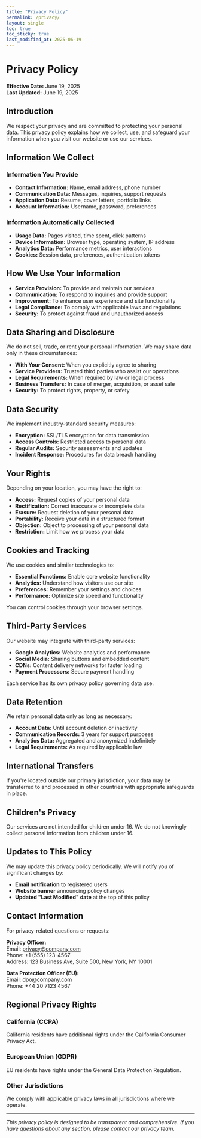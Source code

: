 ```yaml
---
title: "Privacy Policy"
permalink: /privacy/
layout: single
toc: true
toc_sticky: true
last_modified_at: 2025-06-19
---
```


# Privacy Policy

**Effective Date:** June 19, 2025  
**Last Updated:** June 19, 2025

## Introduction

We respect your privacy and are committed to protecting your personal data. This privacy policy explains how we collect, use, and safeguard your information when you visit our website or use our services.

## Information We Collect

### Information You Provide
- **Contact Information:** Name, email address, phone number
- **Communication Data:** Messages, inquiries, support requests
- **Application Data:** Resume, cover letters, portfolio links
- **Account Information:** Username, password, preferences

### Information Automatically Collected
- **Usage Data:** Pages visited, time spent, click patterns
- **Device Information:** Browser type, operating system, IP address
- **Analytics Data:** Performance metrics, user interactions
- **Cookies:** Session data, preferences, authentication tokens

## How We Use Your Information

- **Service Provision:** To provide and maintain our services
- **Communication:** To respond to inquiries and provide support
- **Improvement:** To enhance user experience and site functionality
- **Legal Compliance:** To comply with applicable laws and regulations
- **Security:** To protect against fraud and unauthorized access

## Data Sharing and Disclosure

We do not sell, trade, or rent your personal information. We may share data only in these circumstances:

- **With Your Consent:** When you explicitly agree to sharing
- **Service Providers:** Trusted third parties who assist our operations
- **Legal Requirements:** When required by law or legal process
- **Business Transfers:** In case of merger, acquisition, or asset sale
- **Security:** To protect rights, property, or safety

## Data Security

We implement industry-standard security measures:
- **Encryption:** SSL/TLS encryption for data transmission
- **Access Controls:** Restricted access to personal data
- **Regular Audits:** Security assessments and updates
- **Incident Response:** Procedures for data breach handling

## Your Rights

Depending on your location, you may have the right to:
- **Access:** Request copies of your personal data
- **Rectification:** Correct inaccurate or incomplete data
- **Erasure:** Request deletion of your personal data
- **Portability:** Receive your data in a structured format
- **Objection:** Object to processing of your personal data
- **Restriction:** Limit how we process your data

## Cookies and Tracking

We use cookies and similar technologies to:
- **Essential Functions:** Enable core website functionality
- **Analytics:** Understand how visitors use our site
- **Preferences:** Remember your settings and choices
- **Performance:** Optimize site speed and functionality

You can control cookies through your browser settings.

## Third-Party Services

Our website may integrate with third-party services:
- **Google Analytics:** Website analytics and performance
- **Social Media:** Sharing buttons and embedded content
- **CDNs:** Content delivery networks for faster loading
- **Payment Processors:** Secure payment handling

Each service has its own privacy policy governing data use.

## Data Retention

We retain personal data only as long as necessary:
- **Account Data:** Until account deletion or inactivity
- **Communication Records:** 3 years for support purposes
- **Analytics Data:** Aggregated and anonymized indefinitely
- **Legal Requirements:** As required by applicable law

## International Transfers

If you're located outside our primary jurisdiction, your data may be transferred to and processed in other countries with appropriate safeguards in place.

## Children's Privacy

Our services are not intended for children under 16. We do not knowingly collect personal information from children under 16.

## Updates to This Policy

We may update this privacy policy periodically. We will notify you of significant changes by:
- **Email notification** to registered users
- **Website banner** announcing policy changes
- **Updated "Last Modified" date** at the top of this policy

## Contact Information

For privacy-related questions or requests:

**Privacy Officer:**  
Email: privacy@company.com  
Phone: +1 (555) 123-4567  
Address: 123 Business Ave, Suite 500, New York, NY 10001

**Data Protection Officer (EU):**  
Email: dpo@company.com  
Phone: +44 20 7123 4567

## Regional Privacy Rights

### California (CCPA)
California residents have additional rights under the California Consumer Privacy Act.

### European Union (GDPR)
EU residents have rights under the General Data Protection Regulation.

### Other Jurisdictions
We comply with applicable privacy laws in all jurisdictions where we operate.

---

*This privacy policy is designed to be transparent and comprehensive. If you have questions about any section, please contact our privacy team.*

